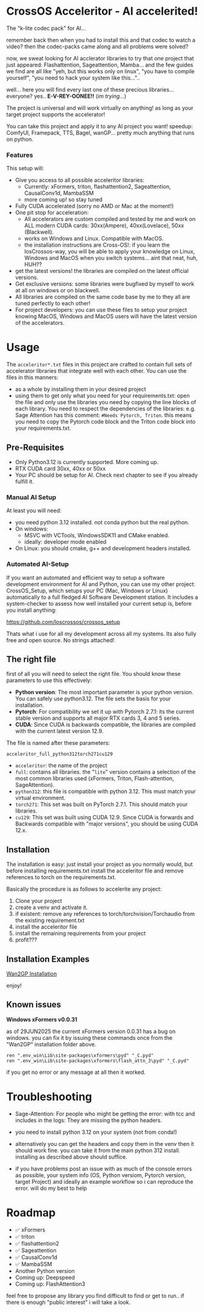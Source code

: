 # CrossOS Acceleritor - AI accelerited!


The "k-lite codec pack" for AI...

remember back then when you had to install this and that codec to watch a video? then the codec-packs came along and all problems were solved?

now, we sweat looking for AI acclerator libraries to try that one project that just appeared: Flashattention, Sageattention, Mamba... and the few guides we find are all like "yeh, but this works only on linux", "you have to compile yourself", "you need to hack your system like this...".. 

well... here you will find every last one of these precious libraries... everyone? yes.. **E-V-REY-OONEE!!** (*im trying...*)

The project is universal and will work virtually on anything! as long as your target project supports the accelerator!

You can take this project and apply it to any AI project you want! speedup: ComfyUI, Framepack, TTS, Bagel, wanGP... pretty much anything that runs on python.

### Features 
This setup will:

- Give you access to all possible acceleritor libraries:
    - Currently: xFormers, triton, flashattention2, Sageattention, CausalConv1d, MambaSSM
    - more coming up! so stay tuned
- Fully CUDA accelerated (sorry no AMD or Mac at the moment!)
- One pit stop for acceleration:
    - All accelerators are custom compiled and tested by me and work on ALL modern CUDA cards: 30xx(Ampere), 40xx(Lovelace), 50xx (Blackwell).
    - works on Windows and Linux. Compatible with MacOS.
    - the installation instructions are Cross-OS!: if you learn the losCrossos-way, you will be able to apply your knowledge on Linux, Windows and MacOS when you switch systems... aint that neat, huh, HUH??
- get the latest versions! the libraries are compiled on the latest official versions.
- Get exclusive versions: some libraries were bugfixed by myself to work at all on windows or on blackwell.
- All libraries are compiled on the same code base by me to they all are tuned perfectly to each other!
- For project developers: you can use these files to setup your project knowing MacOS, Windows and MacOS users will have the latest version of the accelerators.

# Usage

The `acceleritor*.txt` files in this project are crafted to contain full sets of accelerator libraries that integrate well with each other. You can use the files in this manners:
- as a whole by installing them in your desired project
- using them to get only what you need for your requirements.txt: open the file and only use the libraries you need by copying the line blocks of each library. You need to respect the dependencies of the libraries: e.g. Sage Attention has this comment: `#Needs Pytorch, Triton`. this means you need to copy the Pytorch code block and the Triton code block into your requirements.txt.



## Pre-Requisites


- Only Python3.12 is currently supported. More coming up.
- RTX CUDA card 30xx, 40xx or 50xx
- Your PC should be setup for AI. Check next chapter to see if you already fulfill it.

### Manual AI Setup

At least you will need:

- you need python 3.12 installed. not conda python but the real python. 
- On windows:
    - MSVC with VCTools, WindowsSDK11 and CMake enabled.
    - ideally: developer mode enabled
- On Linux: you should cmake, g++ and development headers installed.


### Automated AI-Setup


If you want an automated and efficient way to setup a software development environment for AI and Python, you can use my other project: CrossOS_Setup, which setups your PC (Mac, Windows or Linux) automatically to a full fledged AI Software Development station. It includes a system-checker to assess how well installed your current setup is, before you install anything:

https://github.com/loscrossos/crossos_setup

Thats what i use for all my development across all my systems. Its also fully free and open source. No strings attached!



## The right file

first of all you will need to select the right file. You should know these parameters to use this effectively:

- **Python version**: The most important parameter is your python version. You can safely use python3.12. The file sets the basis for your installation. 
- **Pytorch**: For compatibility we set it up with Pytorch 2.7.1: its the current stable version and supports all major RTX cards 3, 4 and 5 series.
- **CUDA**: Since CUDA is backwards compatible, the libraries are compiled with the current latest version 12.9.

The file is named after these parameters:

    acceleritor_full_python312torch271cu129

- `acceleritor`: the name of the project
- `full`: contains all libraries. the "`lite`" version contains a selection of the most common libraries used (xFormers, Triton, Flash-attention, SageAttention).
- `python312`: this file is compatible with python 3.12. This must match your virtual environment.
- `torch271`: This set was built on PyTorch 2.7.1. This should match your libraries.
- `cu129`: This set was built using CUDA 12.9. Since CUDA is forwards and Backwards compatible with "major versions", you should be using CUDA 12.x.


## Installation

The installation is easy: just install your project as you normally would, but before installing requirements.txt install the acceleritor file and remove references to torch on the requirements.txt. 

Basically the procedure is as follows to accelerite any project:

1. Clone your project
2. create a venv and activate it.
3. if existent: remove any references to torch/torchvision/Torchaudio from the existing requirement.txt
4. install the acceleritor file
5. install the remaining requirements from your project
6. profit???



## Installation Examples

[Wan2GP Installation](tutorials/wan2gp_accelerated_install.md)

enjoy!




## Known issues

**Windows xFormers v0.0.31**

as of 29JUN2025 the current xFormers version 0.0.31 has a bug on windows. you can fix it by issuing these commands once from the "Wan2GP" installation folder above.

```
ren ".env_win\Lib\site-packages\xformers\pyd" "_C.pyd"
ren ".env_win\Lib\site-packages\xformers\flash_attn_3\pyd" "_C.pyd"
```

if you get no error or any message at all then it worked.




# Troubleshooting

- Sage-Attention: For people who might be getting the error: with tcc and includes in the logs: They are missing the python headers.
 - you need to install python 3.12 on your system (not from conda!)
 - alternatively you can get the headers and copy them in the venv then it should work fine. you can take it from the main python 312 install. installing as described above should suffice.


- if you have problems post an issue with as much of the console errors as possible, your system info (OS, Python versiom, Pytorch version, target Project) and ideally an example workflow so i can reproduce the error. will do my best to help




# Roadmap

- ✅ xFormers
- ✅ triton
- ✅ flashattention2
- ✅ Sageattention
- ✅ CausalConv1d
- ✅ MambaSSM
- Another Python version
- Coming up: Deepspeed
- Coming up: FlashAttention3


feel free to propose any library you find difficult to find or get to run.. if there is enough "public interest" i will take a look.